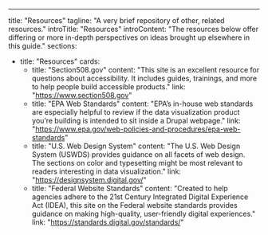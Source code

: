 ---
title: "Resources"
tagline: "A very brief repository of other, related resources."
introTitle: "Resources"
introContent: "The resources below offer differing or more in-depth perspectives on ideas brought up elsewhere in this guide."
sections:
  - title: "Resources"
    cards:
      - title: "Section508.gov"
        content: "This site is an excellent resource for questions about accessibility. It includes guides, trainings, and more to help people build accessible products."
        link: "https://www.section508.gov"
      - title: "EPA Web Standards"
        content: "EPA’s in-house web standards are especially helpful to review if the data visualization product you’re building is intended to sit inside a Drupal webpage."
        link: "https://www.epa.gov/web-policies-and-procedures/epa-web-standards"
      - title: "U.S. Web Design System"
        content: "The U.S. Web Design System (USWDS) provides guidance on all facets of web design. The sections on color and typesetting might be most relevant to readers interesting in data visualization."
        link: "https://designsystem.digital.gov/"
      - title: "Federal Website Standards"
        content: "Created to help agencies adhere to the 21st Century Integrated Digital Experience Act (IDEA), this site on the Federal website standards provides guidance on making high-quality, user-friendly digital experiences."
        link: "https://standards.digital.gov/standards/"
